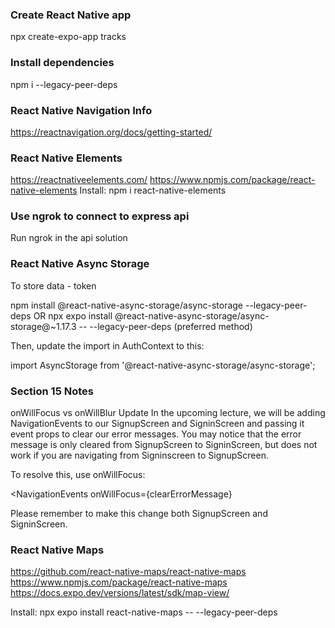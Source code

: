 ### Create React Native app

npx create-expo-app tracks

### Install dependencies

npm i --legacy-peer-deps

### React Native Navigation Info

https://reactnavigation.org/docs/getting-started/

### React Native Elements

https://reactnativeelements.com/
https://www.npmjs.com/package/react-native-elements
Install: npm i react-native-elements

### Use ngrok to connect to express api

Run ngrok in the api solution

### React Native Async Storage

To store data - token

npm install @react-native-async-storage/async-storage --legacy-peer-deps
OR
npx expo install @react-native-async-storage/async-storage@~1.17.3 -- --legacy-peer-deps (preferred method)

Then, update the import in AuthContext to this:

import AsyncStorage from '@react-native-async-storage/async-storage';

### Section 15 Notes

onWillFocus vs onWillBlur Update
In the upcoming lecture, we will be adding NavigationEvents to our SignupScreen and SigninScreen and passing it event props to clear our error messages. You may notice that the error message is only cleared from SignupScreen to SigninScreen, but does not work if you are navigating from Signinscreen to SignupScreen.

To resolve this, use onWillFocus:

<NavigationEvents onWillFocus={clearErrorMessage}

Please remember to make this change both SignupScreen and SigninScreen.

### React Native Maps

https://github.com/react-native-maps/react-native-maps
https://www.npmjs.com/package/react-native-maps
https://docs.expo.dev/versions/latest/sdk/map-view/

Install: npx expo install react-native-maps -- --legacy-peer-deps
